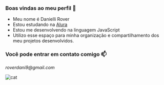 ### Boas vindas ao meu perfil 👋
- Meu nome é Danielli Rover
- Estou estudando na [Alura](https://www.alura.com.br)
- Estou me desenvolvendo na linguagem JavaScript
- Utilizo esse espaço para minha organização e compartilhamento dos meu projetos desenvolvidos.

### Você pode entrar em contato comigo 📫
_roverdani9@gmail.com_

![cat](https://media.tenor.com/PS9Tcg6mIY4AAAAS/cat-ayasan.gif)
